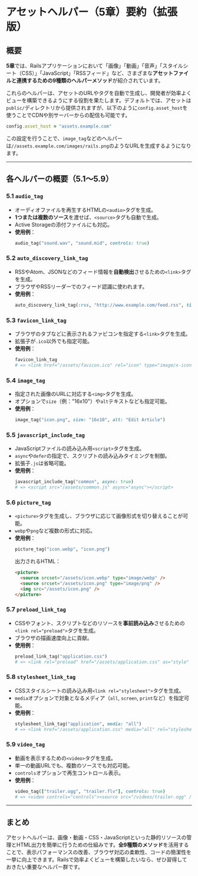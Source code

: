 # アセットヘルパー（5章）要約（拡張版）

## 概要
**5章**では、Railsアプリケーションにおいて「画像」「動画」「音声」「スタイルシート（CSS）」「JavaScript」「RSSフィード」など、さまざまな**アセットファイルと連携するための9種類のヘルパーメソッド**が紹介されています。

これらのヘルパーは、アセットのURLやタグを自動で生成し、開発者が効率よくビューを構築できるようにする役割を果たします。デフォルトでは、アセットは`public/`ディレクトリから提供されますが、以下のように`config.asset_host`を使うことでCDNや別サーバーからの配信も可能です。

```ruby
config.asset_host = "assets.example.com"
```

この設定を行うことで、`image_tag`などのヘルパーは`//assets.example.com/images/rails.png`のようなURLを生成するようになります。

---

## 各ヘルパーの概要（5.1〜5.9）

### 5.1 `audio_tag`
- オーディオファイルを再生するHTMLの`<audio>`タグを生成。
- **1つまたは複数のソース**を渡せば、`<source>`タグも自動で生成。
- Active Storageの添付ファイルにも対応。
- **使用例**：
  ```ruby
  audio_tag("sound.wav", "sound.mid", controls: true)
  ```

### 5.2 `auto_discovery_link_tag`
- RSSやAtom、JSONなどのフィード情報を**自動検出**させるための`<link>`タグを生成。
- ブラウザやRSSリーダーでのフィード認識に使われます。
- **使用例**：
  ```ruby
  auto_discovery_link_tag(:rss, "http://www.example.com/feed.rss", title: "RSS Feed")
  ```

### 5.3 `favicon_link_tag`
- ブラウザのタブなどに表示されるファビコンを指定する`<link>`タグを生成。
- 拡張子が`.ico`以外でも指定可能。
- **使用例**：
  ```ruby
  favicon_link_tag
  # => <link href="/assets/favicon.ico" rel="icon" type="image/x-icon" />
  ```

### 5.4 `image_tag`
- 指定された画像のURLに対応する`<img>`タグを生成。
- オプションで`size`（例："16x10"）や`alt`テキストなども指定可能。
- **使用例**：
  ```ruby
  image_tag("icon.png", size: "16x10", alt: "Edit Article")
  ```

### 5.5 `javascript_include_tag`
- JavaScriptファイルの読み込み用`<script>`タグを生成。
- `async`や`defer`の指定で、スクリプトの読み込みタイミングを制御。
- 拡張子`.js`は省略可能。
- **使用例**：
  ```ruby
  javascript_include_tag("common", async: true)
  # => <script src="/assets/common.js" async="async"></script>
  ```

### 5.6 `picture_tag`
- `<picture>`タグを生成し、ブラウザに応じて画像形式を切り替えることが可能。
- `webp`や`png`など複数の形式に対応。
- **使用例**：
  ```ruby
  picture_tag("icon.webp", "icon.png")
  ```
  出力されるHTML：
  ```html
  <picture>
    <source srcset="/assets/icon.webp" type="image/webp" />
    <source srcset="/assets/icon.png" type="image/png" />
    <img src="/assets/icon.png" />
  </picture>
  ```

### 5.7 `preload_link_tag`
- CSSやフォント、スクリプトなどのリソースを**事前読み込み**させるための`<link rel="preload">`タグを生成。
- ブラウザの描画速度向上に貢献。
- **使用例**：
  ```ruby
  preload_link_tag("application.css")
  # => <link rel="preload" href="/assets/application.css" as="style" type="text/css" />
  ```

### 5.8 `stylesheet_link_tag`
- CSSスタイルシートの読み込み用`<link rel="stylesheet">`タグを生成。
- `media`オプションで対象となるメディア（`all`, `screen`, `print`など）を指定可能。
- **使用例**：
  ```ruby
  stylesheet_link_tag("application", media: "all")
  # => <link href="/assets/application.css" media="all" rel="stylesheet" />
  ```

### 5.9 `video_tag`
- 動画を表示するための`<video>`タグを生成。
- 単一の動画URLでも、複数のソースでも対応可能。
- `controls`オプションで再生コントロール表示。
- **使用例**：
  ```ruby
  video_tag(["trailer.ogg", "trailer.flv"], controls: true)
  # => <video controls="controls"><source src="/videos/trailer.ogg" /><source src="/videos/trailer.flv" /></video>
  ```

---

## まとめ
アセットヘルパーは、画像・動画・CSS・JavaScriptといった静的リソースの管理とHTML出力を簡単に行うための仕組みです。**全9種類のメソッド**を活用することで、表示パフォーマンスの改善、ブラウザ対応の柔軟性、コードの簡潔性を一挙に向上できます。Railsで効率よくビューを構築したいなら、ぜひ習得しておきたい重要なヘルパー群です。

